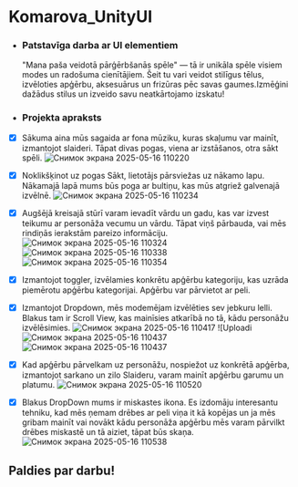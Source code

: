 # Komarova_UnityUI
* ### Patstavīga darba ar UI elementiem
  "Mana paša veidotā pārģērbšanās spēle" — tā ir unikāla spēle visiem modes un radošuma cienītājiem. Šeit tu vari veidot stilīgus tēlus, izvēloties apģērbu, aksesuārus un frizūras pēc savas gaumes.Izmēģini dažādus stilus un izveido savu neatkārtojamo izskatu!
* ### Projekta apraksts
- [x] Sākuma aina mūs sagaida ar fona mūziku, kuras skaļumu var mainīt, izmantojot slaideri. Tāpat divas pogas, viena ar izstāšanos, otra sākt spēli.
      ![Снимок экрана 2025-05-16 110220](https://github.com/user-attachments/assets/fec2d778-b7dd-41d8-a828-a43d46cb18dd)

- [x]  Noklikšķinot uz pogas Sākt, lietotājs pārsviežas uz nākamo lapu. Nākamajā lapā mums būs poga ar bultiņu, kas mūs atgriež galvenajā izvēlnē.
      ![Снимок экрана 2025-05-16 110234](https://github.com/user-attachments/assets/57c64547-fc7f-4f5a-a428-5d8a917ed578)

- [x]  Augšējā kreisajā stūrī varam ievadīt vārdu un gadu, kas var izvest teikumu ar personāža vecumu un vārdu. Tāpat viņš pārbauda, vai mēs rindiņās ierakstām pareizo informāciju.
![Снимок экрана 2025-05-16 110324](https://github.com/user-attachments/assets/0f8203e5-981a-42be-b486-6317eec4334c)
![Снимок экрана 2025-05-16 110338](https://github.com/user-attachments/assets/49eb3bfc-5f01-4438-9933-4069dc939288)
![Снимок экрана 2025-05-16 110354](https://github.com/user-attachments/assets/6585e125-1ff9-483c-9618-78c2afb8b36f)

- [x]  Izmantojot toggler, izvēlamies konkrētu apģērbu kategoriju, kas uzrāda piemērotu apģērbu kategorijai. Apģērbu var pārvietot ar peli.
- [x]  Izmantojot Dropdown, mēs modemējam izvēlēties sev jebkuru lelli. Blakus tam ir Scroll View, kas mainīsies atkarībā no tā, kādu personāžu izvēlēsimies.
      ![Снимок экрана 2025-05-16 110417](https://github.com/user-attachments/assets/babefe10-ca08-4f9e-ae29-0ce87c75b1ca)
![Uploadi![Снимок экрана 2025-05-16 110437](https://github.com/user-attachments/assets/0ffd057b-df5d-4cfc-8298-4525baf7a318)
![Снимок экрана 2025-05-16 110437](https://github.com/user-attachments/assets/30a4513d-3d65-4c48-8183-43b2e45d5d06)

- [x]  Kad apģērbu pārvelkam uz personāžu, nospiežot uz konkrētā apģērba, izmantojot sarkano un zilo Slaideru, varam mainīt apģērbu garumu un platumu.
      ![Снимок экрана 2025-05-16 110520](https://github.com/user-attachments/assets/7f9d060a-5928-4f2a-8e09-5589f0320bdc)

- [x]  Blakus DropDown mums ir miskastes ikona. Es izdomāju interesantu tehniku, kad mēs ņemam drēbes ar peli viņa it kā kopējas un ja mēs gribam mainīt vai novākt kādu personāža apģērbu mēs varam pārvilkt drēbes miskastē un tā aiziet, tāpat būs skaņa.
      ![Снимок экрана 2025-05-16 110538](https://github.com/user-attachments/assets/98e73561-daaa-4c29-9860-83e17cb310dd)


## Paldies par darbu!

